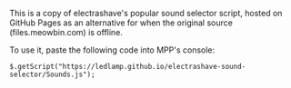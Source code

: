 This is a copy of electrashave's popular sound selector script, hosted on GitHub Pages as an alternative for when the original source (files.meowbin.com) is offline.

To use it, paste the following code into MPP's console:
```
$.getScript("https://ledlamp.github.io/electrashave-sound-selector/Sounds.js");
```
